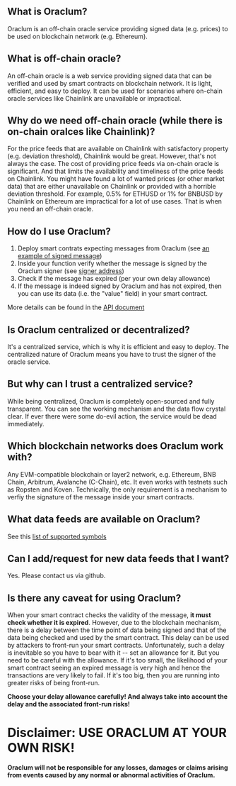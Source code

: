 ## What is Oraclum?
Oraclum is an off-chain oracle service providing signed data (e.g. prices) to be used on blockchain network (e.g. Ethereum).

## What is off-chain oracle?
An off-chain oracle is a web service providing signed data that can be verified and used by smart contracts on blockchain network. It is light, efficient, and easy to deploy. It can be used for scenarios where on-chain oracle services like Chainlink are unavailable or impractical.

## Why do we need off-chain oracle (while there is on-chain oralces like Chainlink)?
For the price feeds that are available on Chainlink with satisfactory property (e.g. deviation threshold), Chainlink would be great. However, that's not always the case. The cost of providing price feeds via on-chain oracle is significant. And that limits the availability and timeliness of the price feeds on Chainlink. You might have found a lot of wanted prices (or other market data) that are either unavailable on Chainlink or provided with a horrible deviation threshold. For example, 0.5% for ETHUSD or 1% for BNBUSD by Chainlink on Ethereum are impractical for a lot of use cases. That is when you need an off-chain oracle.

## How do I use Oraclum?
1. Deploy smart contrats expecting messages from Oraclum (see [an example of signed message](https://api.oraclum.io/get_symbol_data?symbol=BTCUSD))
1. Inside your function verify whether the message is signed by the Oraclum signer (see [signer address](https://api.oraclum.io/get_basic_info))
1. Check if the message has expired (per your own delay allowance)
1. If the message is indeed signed by Oraclum and has not expired, then you can use its data (i.e. the "value" field) in your smart contract.

More details can be found in the [API document](./Oraclum%20API%20Documentation.md)

## Is Oraclum centralized or decentralized?
It's a centralized service, which is why it is efficient and easy to deploy. The centralized nature of Oraclum means you have to trust the signer of the oracle service.

## But why can I trust a centralized service?
While being centralized, Oraclum is completely open-sourced and fully transparent. You can see the working mechanism and the data flow crystal clear. If ever there were some do-evil action, the service would be dead immediately.

## Which blockchain networks does Oraclum work with?
Any EVM-compatible blockchain or layer2 network, e.g. Ethereum, BNB Chain, Arbitrum, Avalanche (C-Chain), etc. It even works with testnets such as Ropsten and Koven.
Technically, the only requirement is a mechanism to verfiy the signature of the message inside your smart contracts.

## What data feeds are available on Oraclum?
See this [list of supported symbols](https://api.oraclum.io/get_supported_symbols)

## Can I add/request for new data feeds that I want?
Yes. Please contact us via github.

## Is there any caveat for using Oraclum?
When your smart contract checks the validity of the message, **it must check whether it is expired**. However, due to the blockchain mechanism, there is a delay between the time point of data being signed and that of the data being checked and used by the smart contract. This delay can be used by attackers to front-run your smart contracts. Unfortunately, such a delay is inevitable so you have to bear with it -- set an allowance for it. But you need to be careful with the allowance. If it's too small, the likelihood of your smart contract seeing an expired message is very high and hence the transactions are very likely to fail. If it's too big, then you are running into greater risks of being front-run.

**Choose your delay allowance carefully! And always take into account the delay and the associated front-run risks!**

# Disclaimer: USE ORACLUM AT YOUR OWN RISK!
**Oraclum will not be responsible for any losses, damages or claims arising from events caused by any normal or abnormal activities of Oraclum.**
